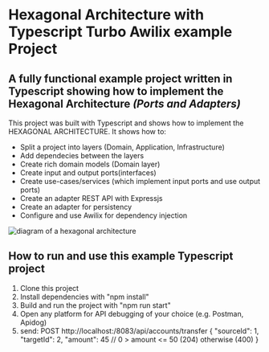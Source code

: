 # **Hexagonal Architecture** with Typescript Turbo Awilix example Project

## A fully functional example project written in **Typescript** showing how to implement the **Hexagonal Architecture** *(Ports and Adapters)*

This project was built with Typescript and shows how to implement the HEXAGONAL ARCHITECTURE. It shows how to:

* Split a project into layers (Domain, Application, Infrastructure)
* Add dependecies between the layers
* Create rich domain models (Domain layer)
* Create input and output ports(interfaces)
* Create use-cases/services (which implement input ports and use output ports)
* Create an adapter REST API with Expressjs
* Create an adapter for persistency
* Configure and use Awilix for dependency injection

![diagram of a hexagonal architecture](https://reflectoring.io/images/posts/spring-hexagonal/hexagonal-architecture_hu6764515d7030d45af6f7f498c79e292b_50897_956x0_resize_box_3.png)

## How to run and use this example Typescript project

1. Clone this project
2. Install dependencies with "npm install"
3. Build and run the project with "npm run start"
4. Open any platform for API debugging of your choice (e.g. Postman, Apidog)
5. send: POST http://localhost:/8083/api/accounts/transfer
{
    "sourceId": 1,
    "targetId": 2,
    "amount": 45 // 0 > amount <= 50 (204) otherwise (400)
}